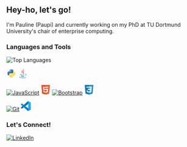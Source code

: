 ## Hey-ho, let's go!

<!--
**DiePaupi/DiePaupi** is a ✨ _special_ ✨ repository because its `README.md` (this file) appears on your GitHub profile.

Here are some ideas to get you started:

- 🔭 I’m currently working on ...
- 🌱 I’m currently learning ...
- 👯 I’m looking to collaborate on ...
- 🤔 I’m looking for help with ...
- 💬 Ask me about ...
- 📫 How to reach me: ...
- 😄 Pronouns: ...
- ⚡ Fun fact: ...
-->

I'm Pauline (Paupi) and currently working on my PhD at TU Dortmund University's chair of enterprise computing.


<!-- ### My GitHub Stats

![Your GitHub stats](https://github-readme-stats.vercel.app/api?username=DiePaupi&show_icons=true&theme=radical) -->



### Languages and Tools

![Top Languages](https://github-readme-stats.vercel.app/api/top-langs/?username=DiePaupi&layout=compact&theme=dark)

<!-- Python & Java -->
<a href="https://www.python.org" target="_blank"><img alt="Python" width="26px" src="https://raw.githubusercontent.com/devicons/devicon/master/icons/python/python-original.svg"/></a>
<a href="https://www.java.com/" target="_blank"><img alt="Java" width="26px" src="https://raw.githubusercontent.com/devicons/devicon/master/icons/java/java-original.svg"/></a>

<!-- JavaScript & HTML & Bootstrap & CSS -->
<a href="https://developer.mozilla.org/en-US/docs/Web/JavaScript" target="_blank"><img alt="JavaScript" width="26px" src="https://www.vectorlogo.zone/logos/javascript/javascript-icon.svg"/></a>
<a href="https://developer.mozilla.org/en-US/docs/Web/HTML" target="_blank"><img alt="HTML5" width="26px" src="https://raw.githubusercontent.com/devicons/devicon/master/icons/html5/html5-original.svg"/></a>
<a href="https://getbootstrap.com" target="_blank"><img alt="Bootstrap" width="26px" src="https://www.vectorlogo.zone/logos/getbootstrap/getbootstrap-icon.svg"/></a>
<a href="https://developer.mozilla.org/en-US/docs/Web/CSS" target="_blank"><img alt="CSS3" width="26px" src="https://raw.githubusercontent.com/devicons/devicon/master/icons/css3/css3-original.svg"/></a>

<!-- GitHub & VS Code -->
<a href="https://git-scm.com/" target="_blank"><img alt="Git" width="26px" src="https://www.vectorlogo.zone/logos/git-scm/git-scm-icon.svg"/></a>
<a href="https://code.visualstudio.com/" target="_blank"><img alt="VS Code" width="26px" src="https://raw.githubusercontent.com/devicons/devicon/master/icons/vscode/vscode-original.svg"/></a>


### Let's Connect!

[![LinkedIn](https://img.shields.io/badge/LinkedIn-blue?style=flat&logo=linkedin&logoColor=white)](https://linkedin.com/in/pauline-speckmann/)
